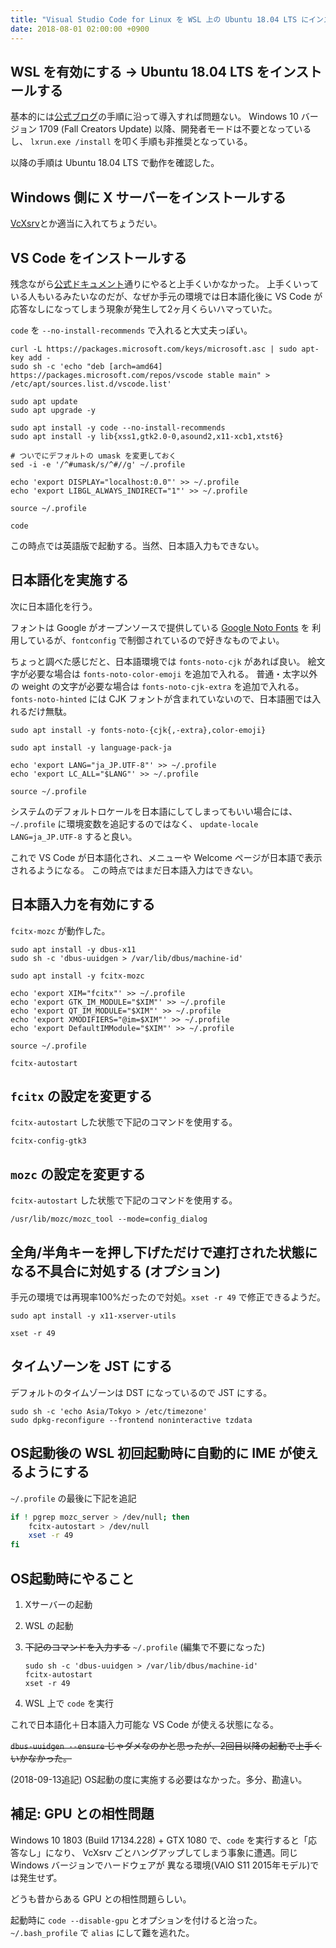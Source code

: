 ```yaml
---
title: "Visual Studio Code for Linux を WSL 上の Ubuntu 18.04 LTS にインストールする"
date: 2018-08-01 02:00:00 +0900
---
```

## WSL を有効にする → Ubuntu 18.04 LTS をインストールする

基本的には[公式ブログ][whatsnew-wsl-fcu]の手順に沿って導入すれば問題ない。
Windows 10 バージョン 1709 (Fall Creators Update) 以降、開発者モードは不要となっているし、
`lxrun.exe /install` を叩く手順も非推奨となっている。

以降の手順は Ubuntu 18.04 LTS で動作を確認した。

## Windows 側に X サーバーをインストールする

[VcXsrv][vcxsrv]とか適当に入れてちょうだい。

## VS Code をインストールする

残念ながら[公式ドキュメント][installing-vscode]通りにやると上手くいかなかった。
上手くいっている人もいるみたいなのだが、なぜか手元の環境では日本語化後に
VS Code が応答なしになってしまう現象が発生して2ヶ月くらいハマっていた。

`code` を `--no-install-recommends` で入れると大丈夫っぽい。

```shell
curl -L https://packages.microsoft.com/keys/microsoft.asc | sudo apt-key add -
sudo sh -c 'echo "deb [arch=amd64] https://packages.microsoft.com/repos/vscode stable main" > /etc/apt/sources.list.d/vscode.list'

sudo apt update
sudo apt upgrade -y

sudo apt install -y code --no-install-recommends
sudo apt install -y lib{xss1,gtk2.0-0,asound2,x11-xcb1,xtst6}

# ついでにデフォルトの umask を変更しておく
sed -i -e '/^#umask/s/^#//g' ~/.profile

echo 'export DISPLAY="localhost:0.0"' >> ~/.profile
echo 'export LIBGL_ALWAYS_INDIRECT="1"' >> ~/.profile

source ~/.profile

code
```

この時点では英語版で起動する。当然、日本語入力もできない。

## 日本語化を実施する

次に日本語化を行う。

フォントは Google がオープンソースで提供している [Google Noto Fonts][noto] を
利用しているが、`fontconfig` で制御されているので好きなものでよい。

ちょっと調べた感じだと、日本語環境では `fonts-noto-cjk` があれば良い。
絵文字が必要な場合は `fonts-noto-color-emoji` を追加で入れる。
普通・太字以外の weight の文字が必要な場合は `fonts-noto-cjk-extra` を追加で入れる。
`fonts-noto-hinted` には CJK フォントが含まれていないので、日本語圏では入れるだけ無駄。

```shell
sudo apt install -y fonts-noto-{cjk{,-extra},color-emoji}

sudo apt install -y language-pack-ja

echo 'export LANG="ja_JP.UTF-8"' >> ~/.profile
echo 'export LC_ALL="$LANG"' >> ~/.profile

source ~/.profile
```

システムのデフォルトロケールを日本語にしてしまってもいい場合には、
`~/.profile` に環境変数を追記するのではなく、
`update-locale LANG=ja_JP.UTF-8` すると良い。

これで VS Code が日本語化され、メニューや Welcome ページが日本語で表示されるようになる。
この時点ではまだ日本語入力はできない。

## 日本語入力を有効にする

`fcitx-mozc` が動作した。

```shell
sudo apt install -y dbus-x11
sudo sh -c 'dbus-uuidgen > /var/lib/dbus/machine-id'

sudo apt install -y fcitx-mozc

echo 'export XIM="fcitx"' >> ~/.profile
echo 'export GTK_IM_MODULE="$XIM"' >> ~/.profile
echo 'export QT_IM_MODULE="$XIM"' >> ~/.profile
echo 'export XMODIFIERS="@im=$XIM"' >> ~/.profile
echo 'export DefaultIMModule="$XIM"' >> ~/.profile

source ~/.profile

fcitx-autostart
```

## `fcitx` の設定を変更する

`fcitx-autostart` した状態で下記のコマンドを使用する。

```shell
fcitx-config-gtk3
```

## `mozc` の設定を変更する

`fcitx-autostart` した状態で下記のコマンドを使用する。

```shell
/usr/lib/mozc/mozc_tool --mode=config_dialog
```

## 全角/半角キーを押し下げただけで連打された状態になる不具合に対処する (オプション)

手元の環境では再現率100%だったので対処。`xset -r 49` で修正できるようだ。

```shell
sudo apt install -y x11-xserver-utils

xset -r 49
```

## タイムゾーンを JST にする

デフォルトのタイムゾーンは DST になっているので JST にする。

```shell
sudo sh -c 'echo Asia/Tokyo > /etc/timezone'
sudo dpkg-reconfigure --frontend noninteractive tzdata
```

## OS起動後の WSL 初回起動時に自動的に IME が使えるようにする

`~/.profile` の最後に下記を追記

```bash
if ! pgrep mozc_server > /dev/null; then
    fcitx-autostart > /dev/null
    xset -r 49
fi
```

## OS起動時にやること

1. Xサーバーの起動
2. WSL の起動
3. ~~下記のコマンドを入力する~~ `~/.profile` (編集で不要になった)

    ```shell
    sudo sh -c 'dbus-uuidgen > /var/lib/dbus/machine-id'
    fcitx-autostart
    xset -r 49
    ```

4. WSL 上で `code` を実行

これで日本語化＋日本語入力可能な VS Code が使える状態になる。

~~`dbus-uuidgen --ensure` じゃダメなのかと思ったが、2回目以降の起動で上手くいかなかった。~~

(2018-09-13追記) OS起動の度に実施する必要はなかった。多分、勘違い。

## 補足: GPU との相性問題

Windows 10 1803 (Build 17134.228) + GTX 1080 で、`code` を実行すると「応答なし」になり、
VcXsrv ごとハングアップしてしまう事象に遭遇。同じ Windows バージョンでハードウェアが
異なる環境(VAIO S11 2015年モデル)では発生せず。

どうも昔からある GPU との相性問題らしい。

起動時に `code --disable-gpu` とオプションを付けると治った。`~/.bash_profile` で `alias` にして難を逃れた。

[whatsnew-wsl-fcu]: https://blogs.msdn.microsoft.com/commandline/2017/10/11/whats-new-in-wsl-in-windows-10-fall-creators-update/
[vcxsrv]: https://sourceforge.net/projects/vcxsrv/
[installing-vscode]: https://code.visualstudio.com/docs/setup/linux
[noto]: https://www.google.com/get/noto/
